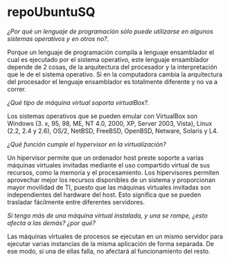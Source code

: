 # repoUbuntuSQ

*¿Por qué un lenguaje de programación sólo puede utilizarse en algunos sistemas operativos y en otros no?.* 

Porque un lenguaje de programación compila a lenguaje ensamblador el cual es ejecutado por el sistema operativo, este lenguaje ensamblador depende de 2 cosas, de la arquitectura del procesador y la interpretación que le de el sistema operativo. Si en la computadora cambia la arquitectura del procesador el lenguaje ensamblador es totalmente diferente y no va a correr.

*¿Qué tipo de máquina virtual soporta virtualBox?.*

Los sistemas operativos que se pueden emular con VirtualBox son Windows (3. x, 95, 98, ME, NT 4.0, 2000, XP, Server 2003, Vista), Linux (2.2, 2.4 y 2.6), OS/2, NetBSD, FreeBSD, OpenBSD, Netware, Solaris y L4.
 
*¿Qué función cumple el hypervisor en la virtualización?*

Un hipervisor permite que un ordenador host preste soporte a varias máquinas virtuales invitadas mediante el uso compartido virtual de sus recursos, como la memoria y el procesamiento.
Los hipervisores permiten aprovechar mejor los recursos disponibles de un sistema y proporcionan mayor movilidad de TI, puesto que las máquinas virtuales invitadas son independientes del hardware del host. Esto significa que se pueden trasladar fácilmente entre diferentes servidores.

*Si tengo más de una máquina virtual instalada, y una se rompe, ¿esto afecta a las demás? ¿por qué?*

Las máquinas virtuales de procesos se ejecutan en un mismo servidor para ejecutar varias instancias de la misma aplicación de forma separada. De ese modo, si una de ellas falla, no afectará al funcionamiento del resto.
